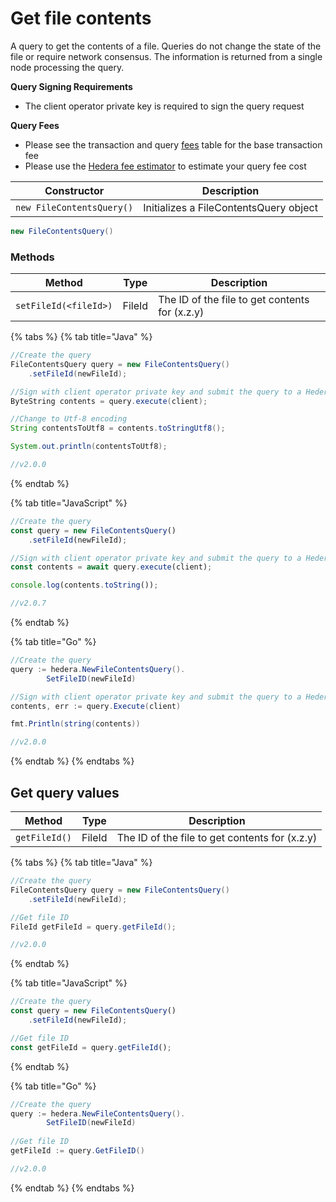 # Get file contents

A query to get the contents of a file. Queries do not change the state of the file or require network consensus. The information is returned from a single node processing the query.

**Query Signing Requirements**

* The client operator private key is required to sign the query request

**Query Fees**

* Please see the transaction and query [fees](../../../networks/mainnet/fees/#transaction-and-query-fees) table for the base transaction fee
* Please use the [Hedera fee estimator](https://hedera.com/fees) to estimate your query fee cost

| Constructor               | Description                            |
| ------------------------- | -------------------------------------- |
| `new FileContentsQuery()` | Initializes a FileContentsQuery object |

```java
new FileContentsQuery()
```

### Methods

| Method                | Type   | Description                                    |
| --------------------- | ------ | ---------------------------------------------- |
| `setFileId(<fileId>)` | FileId | The ID of the file to get contents for (x.z.y) |

{% tabs %}
{% tab title="Java" %}
```java
//Create the query
FileContentsQuery query = new FileContentsQuery()
    .setFileId(newFileId);

//Sign with client operator private key and submit the query to a Hedera network
ByteString contents = query.execute(client);

//Change to Utf-8 encoding
String contentsToUtf8 = contents.toStringUtf8();

System.out.println(contentsToUtf8);

//v2.0.0
```
{% endtab %}

{% tab title="JavaScript" %}
```javascript
//Create the query
const query = new FileContentsQuery()
    .setFileId(newFileId);

//Sign with client operator private key and submit the query to a Hedera network
const contents = await query.execute(client);

console.log(contents.toString());

//v2.0.7
```
{% endtab %}

{% tab title="Go" %}
```java
//Create the query
query := hedera.NewFileContentsQuery().
		SetFileID(newFileId)

//Sign with client operator private key and submit the query to a Hedera network
contents, err := query.Execute(client)

fmt.Println(string(contents))

//v2.0.0
```
{% endtab %}
{% endtabs %}

## Get query values

| Method        | Type   | Description                                    |
| ------------- | ------ | ---------------------------------------------- |
| `getFileId()` | FileId | The ID of the file to get contents for (x.z.y) |

{% tabs %}
{% tab title="Java" %}
```java
//Create the query
FileContentsQuery query = new FileContentsQuery()
    .setFileId(newFileId);

//Get file ID
FileId getFileId = query.getFileId();

//v2.0.0
```
{% endtab %}

{% tab title="JavaScript" %}
```javascript
//Create the query
const query = new FileContentsQuery()
    .setFileId(newFileId);

//Get file ID
const getFileId = query.getFileId();
```
{% endtab %}

{% tab title="Go" %}
```java
//Create the query
query := hedera.NewFileContentsQuery().
		SetFileID(newFileId)
		
//Get file ID
getFileId := query.GetFileID()

//v2.0.0
```
{% endtab %}
{% endtabs %}
